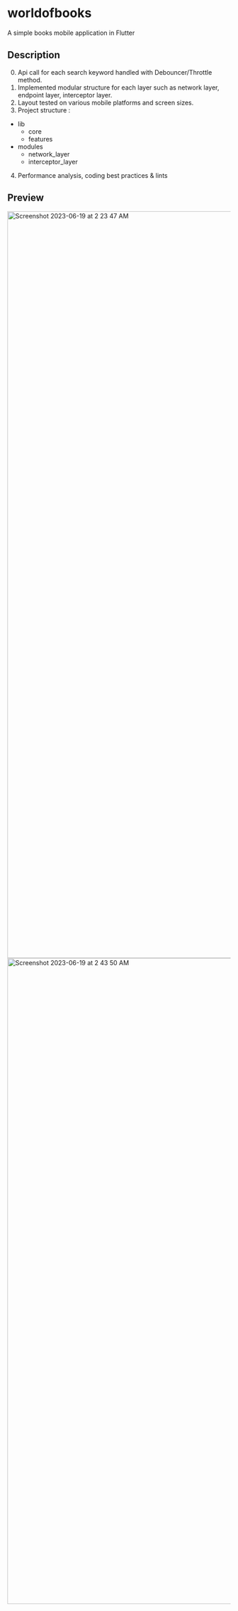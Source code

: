 # worldofbooks

A simple books mobile application in Flutter

## Description
0. Api call for each search keyword handled with Debouncer/Throttle method.
1. Implemented modular structure for each layer such as network layer, endpoint layer, interceptor layer. 
2. Layout tested on various mobile platforms and screen sizes.
3. Project structure : 
- lib 
    - core
    - features
- modules
    - network_layer
    - interceptor_layer
4. Performance analysis, coding best practices & lints

## Preview 

<img width="1680" alt="Screenshot 2023-06-19 at 2 23 47 AM" src="https://github.com/kartikeyaa-k/books-flutter-modular/assets/67781046/c1936053-17f4-483a-a619-0cfb14d4c974">

<img width="1453" alt="Screenshot 2023-06-19 at 2 43 50 AM" src="https://github.com/kartikeyaa-k/books-flutter-modular/assets/67781046/3b086608-c1fb-48d6-b533-a8914f8de70d">
